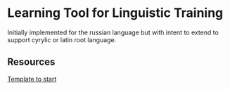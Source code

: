 # Learning Tool for Linguistic Training

Initially implemented for the russian language but with intent to extend to support cyrylic or latin root language.

## Resources

[Template to start](https://blog.logrocket.com/typescript-with-node-js-and-express/)